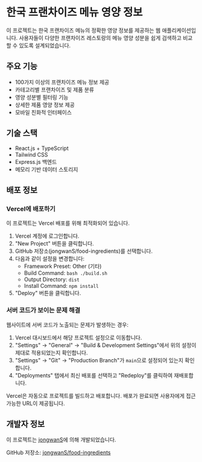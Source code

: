 # 한국 프랜차이즈 메뉴 영양 정보

이 프로젝트는 한국 프랜차이즈 메뉴의 정확한 영양 정보를 제공하는 웹 애플리케이션입니다. 사용자들이 다양한 프랜차이즈 레스토랑의 메뉴 영양 성분을 쉽게 검색하고 비교할 수 있도록 설계되었습니다.

## 주요 기능

- 100가지 이상의 프랜차이즈 메뉴 정보 제공
- 카테고리별 프랜차이즈 및 제품 분류
- 영양 성분별 필터링 기능
- 상세한 제품 영양 정보 제공
- 모바일 친화적 인터페이스

## 기술 스택

- React.js + TypeScript
- Tailwind CSS
- Express.js 백엔드
- 메모리 기반 데이터 스토리지

## 배포 정보

### Vercel에 배포하기

이 프로젝트는 Vercel 배포를 위해 최적화되어 있습니다.

1. Vercel 계정에 로그인합니다.
2. "New Project" 버튼을 클릭합니다.
3. GitHub 저장소(jongwanS/food-ingredients)를 선택합니다.
4. 다음과 같이 설정을 변경합니다:
   - Framework Preset: Other (기타)
   - Build Command: `bash ./build.sh`
   - Output Directory: `dist`
   - Install Command: `npm install`
5. "Deploy" 버튼을 클릭합니다.

### 서버 코드가 보이는 문제 해결

웹사이트에 서버 코드가 노출되는 문제가 발생하는 경우:

1. Vercel 대시보드에서 해당 프로젝트 설정으로 이동합니다.
2. "Settings" → "General" → "Build & Development Settings"에서 위의 설정이 제대로 적용되었는지 확인합니다.
3. "Settings" → "Git" → "Production Branch"가 `main`으로 설정되어 있는지 확인합니다.
4. "Deployments" 탭에서 최신 배포를 선택하고 "Redeploy"를 클릭하여 재배포합니다.

Vercel은 자동으로 프로젝트를 빌드하고 배포합니다. 배포가 완료되면 사용자에게 접근 가능한 URL이 제공됩니다.

## 개발자 정보

이 프로젝트는 [jongwanS](https://github.com/jongwanS)에 의해 개발되었습니다.

GitHub 저장소: [jongwanS/food-ingredients](https://github.com/jongwanS/food-ingredients)